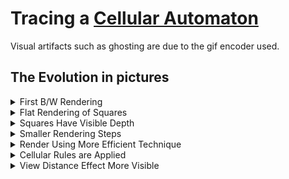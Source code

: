 # Tracing a [Cellular Automaton](https://en.wikipedia.org/wiki/Cellular_automaton)

Visual artifacts such as ghosting are due to the gif encoder used.

## The Evolution in pictures

<details>
  <summary>First B/W Rendering</summary>
  <p>Automata composes of simple booleans to store state.</br>
Renderer uses very a simple fixed ray marching algorihm.</p>
  <img title="" src="https://github.com/Jaminima/Cellular-Automata-Traced/blob/main/Demo-Clips/1.gif" alt="" width=""/>
</details>

<details>
  <summary>Flat Rendering of Squares</summary>
  <p>
Automota booleans swapped for RGB values.</br>
Renderer updated to support the new color space.</p>
<img title="" src="https://github.com/Jaminima/Cellular-Automata-Traced/blob/main/Demo-Clips/2.gif" alt="" width=""/>

</details>

<details>
  <summary>Squares Have Visible Depth</summary>
  <p>
By reducing the increment size of the ray marching we can more accuratley detect collisions.
</p>
<img title="" src="https://github.com/Jaminima/Cellular-Automata-Traced/blob/main/Demo-Clips/3.gif" alt="" width=""/>
</details>

<details>
  <summary>Smaller Rendering Steps</summary>
  <p>
Further reduce incrment to get a finer quality of image.
</p>
<img title="" src="https://github.com/Jaminima/Cellular-Automata-Traced/blob/main/Demo-Clips/4.gif" alt="" width=""/>
</details>

<details>
  <summary>Render Using More Efficient Technique</summary>
  <p>
By detecting possible {x,y,z} intersects we can ensure that each ray march will be calculating a unique collision.
Rather than possibly hitting the same empty square many times over while marching through its volume.</p>
<img title="" src="https://github.com/Jaminima/Cellular-Automata-Traced/blob/main/Demo-Clips/5.gif" alt="" width=""/>

</details>

<details>
  <summary>Cellular Rules are Applied</summary>
  <p>
Simple rules are applied to each square every second, using their neighbours states to determine its own.</br></p>
<img title="" src="https://github.com/Jaminima/Cellular-Automata-Traced/blob/main/Demo-Clips/6.gif" alt="" width=""/>
</details>

<details>
  <summary>View Distance Effect More Visible</summary>
  <p>
A thatched grid pattern becomes visible on squares at the edge of the render distance.</br>
The exact cause of this is unkown (for now).</br></p>
<img title="" src="https://github.com/Jaminima/Cellular-Automata-Traced/blob/main/Demo-Clips/7.gif" alt="" width=""/>
</details>

